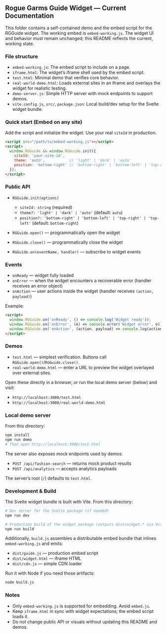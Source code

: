 ## Rogue Garms Guide Widget — Current Documentation

This folder contains a self-contained demo and the embed script for the RGGuide widget. The working embed is `embed-working.js`. The widget UI and behavior must remain unchanged; this README reflects the current, working state.

### File structure
- `embed-working.js`: The embed script to include on a page.
- `iframe.html`: The widget’s iframe shell used by the embed script.
- `test.html`: Minimal demo that verifies core behavior.
- `real-world-demo.html`: Loads external sites in an iframe and overlays the widget for realistic testing.
- `demo-server.js`: Simple HTTP server with mock endpoints to support demos.
- `vite.config.js`, `src/`, `package.json`: Local build/dev setup for the Svelte widget bundle.

### Quick start (Embed on any site)
Add the script and initialize the widget. Use your real `siteId` in production.

```html
<script src="/path/to/embed-working.js"></script>
<script>
  window.RGGuide && window.RGGuide.init({
    siteId: 'your-site-id',
    theme: 'auto',           // 'light' | 'dark' | 'auto'
    position: 'bottom-right' // 'bottom-right' | 'bottom-left' | 'top-right' | 'top-left'
  });
</script>
```

### Public API
- `RGGuide.init(options)`
  - `siteId: string` (required)
  - `theme?: 'light' | 'dark' | 'auto'` (default: `auto`)
  - `position?: 'bottom-right' | 'bottom-left' | 'top-right' | 'top-left'` (default: `bottom-right`)

- `RGGuide.open()` — programmatically open the widget
- `RGGuide.close()` — programmatically close the widget
- `RGGuide.on(eventName, handler)` — subscribe to widget events

### Events
- `onReady` — widget fully loaded
- `onError` — when the widget encounters a recoverable error (handler receives an error object)
- `onAction` — user actions inside the widget (handler receives `(action, payload)`)

Example:
```html
<script>
  window.RGGuide.on('onReady', () => console.log('Widget ready'));
  window.RGGuide.on('onError', (e) => console.error('Widget error', e));
  window.RGGuide.on('onAction', (action, payload) => console.log(action, payload));
</script>
```

### Demos
- `test.html` — simplest verification. Buttons call `RGGuide.open()`/`RGGuide.close()`.
- `real-world-demo.html` — enter a URL to preview the widget overlayed over external sites.

Open these directly in a browser, or run the local demo server (below) and visit:
- `http://localhost:3000/test.html`
- `http://localhost:3000/real-world-demo.html`

### Local demo server
From this directory:

```bash
npm install
npm run demo
# Then open http://localhost:3000/test.html
```

The server also exposes mock endpoints used by demos:
- `POST /api/fashion-search` — returns mock product results
- `POST /api/analytics` — accepts analytics payloads

The server’s root (`/`) defaults to `test.html`.

### Development & Build
The Svelte widget bundle is built with Vite. From this directory:

```bash
# Dev server for the Svelte package (if needed)
npm run dev

# Production build of the widget package (outputs dist/widget.* via Vite)
npm run build
```

Additionally, `build.js` assembles a distributable embed bundle that inlines `embed-working.js` and emits:
- `dist/guide.js` — production embed script
- `dist/widget.html` — iframe HTML
- `dist/cdn.js` — simple CDN loader

Run it with Node if you need those artifacts:

```bash
node build.js
```

### Notes
- Only `embed-working.js` is supported for embedding. Avoid `embed.js`.
- Keep `iframe.html` in sync with widget expectations; the embed script loads it.
- Do not change public API or visuals without updating this README and demos.



